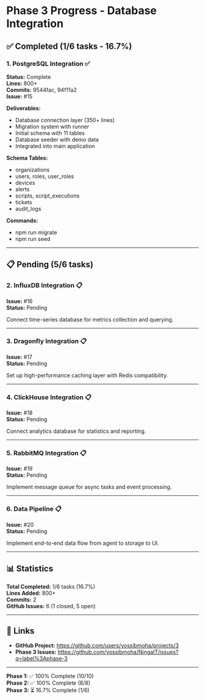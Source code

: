 # Phase 3 Progress - Database Integration

## ✅ Completed (1/6 tasks - 16.7%)

### 1. PostgreSQL Integration ✅
**Status:** Complete  
**Lines:** 800+  
**Commits:** 9544fac, 94f11a2  
**Issue:** #15

**Deliverables:**
- Database connection layer (350+ lines)
- Migration system with runner
- Initial schema with 11 tables
- Database seeder with demo data
- Integrated into main application

**Schema Tables:**
- organizations
- users, roles, user_roles
- devices
- alerts
- scripts, script_executions
- tickets
- audit_logs

**Commands:**
- npm run migrate
- npm run seed

---

## 📋 Pending (5/6 tasks)

### 2. InfluxDB Integration 📋
**Issue:** #16  
**Status:** Pending

Connect time-series database for metrics collection and querying.

---

### 3. Dragonfly Integration 📋
**Issue:** #17  
**Status:** Pending

Set up high-performance caching layer with Redis compatibility.

---

### 4. ClickHouse Integration 📋
**Issue:** #18  
**Status:** Pending

Connect analytics database for statistics and reporting.

---

### 5. RabbitMQ Integration 📋
**Issue:** #19  
**Status:** Pending

Implement message queue for async tasks and event processing.

---

### 6. Data Pipeline 📋
**Issue:** #20  
**Status:** Pending

Implement end-to-end data flow from agent to storage to UI.

---

## 📊 Statistics

**Total Completed:** 1/6 tasks (16.7%)  
**Lines Added:** 800+  
**Commits:** 2  
**GitHub Issues:** 6 (1 closed, 5 open)

---

## 🔗 Links

- **GitHub Project:** https://github.com/users/yossibmoha/projects/3
- **Phase 3 Issues:** https://github.com/yossibmoha/NingaIT/issues?q=label%3Aphase-3

---

**Phase 1:** ✅ 100% Complete (10/10)  
**Phase 2:** ✅ 100% Complete (8/8)  
**Phase 3:** ⏳ 16.7% Complete (1/6)

